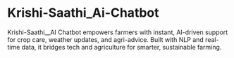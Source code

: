 # Krishi-Saathi_Ai-Chatbot
Krishi-Saathi__AI Chatbot empowers farmers with instant, AI-driven support for crop care, weather updates, and agri-advice. Built with NLP and real-time data, it bridges tech and agriculture for smarter, sustainable farming.
